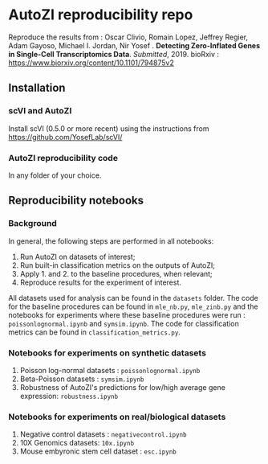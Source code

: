 # AutoZI reproducibility repo

Reproduce the results from :
Oscar Clivio, Romain Lopez, Jeffrey Regier, Adam Gayoso, Michael I. Jordan, Nir Yosef . **Detecting Zero-Inflated Genes in Single-Cell Transcriptomics Data**. *Submitted*, 2019.
bioRxiv : https://www.biorxiv.org/content/10.1101/794875v2

## Installation

### scVI and AutoZI

Install scVI (0.5.0 or more recent) using the instructions from https://github.com/YosefLab/scVI/

### AutoZI reproducibility code

In any folder of your choice.

## Reproducibility notebooks

### Background

In general, the following steps are performed in all notebooks:
1. Run AutoZI on datasets of interest;
2. Run built-in classification metrics on the outputs of AutoZI;
3. Apply 1. and 2. to the baseline procedures, when relevant;
4. Reproduce results for the experiment of interest.

All datasets used for analysis can be found in the `datasets` folder. The code for the baseline procedures can be found in `mle_nb.py`, `mle_zinb.py` and the notebooks for experiments where these baseline procedures were run : `poissonlognormal.ipynb` and `symsim.ipynb`. The code for classification metrics can be found in `classification_metrics.py`.

### Notebooks for experiments on synthetic datasets

1. Poisson log-normal datasets : `poissonlognormal.ipynb`
2. Beta-Poisson datasets : `symsim.ipynb`
3. Robustness of AutoZI's predictions for low/high average gene expression: `robustness.ipynb`

### Notebooks for experiments on real/biological datasets

1. Negative control datasets : `negativecontrol.ipynb`
2. 10X Genomics datasets: `10x.ipynb`
3. Mouse embyronic stem cell dataset : `esc.ipynb`
